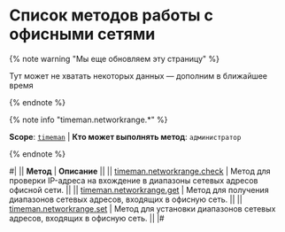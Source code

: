 # Список методов работы с офисными сетями

{% note warning "Мы еще обновляем эту страницу" %}

Тут может не хватать некоторых данных — дополним в ближайшее время

{% endnote %}

{% note info "timeman.networkrange.*" %}

**Scope**: [`timeman`](../../scopes/permissions.md) | **Кто может выполнять метод**: `администратор`

{% endnote %}

#|
|| **Метод** | **Описание** ||
|| [timeman.networkrange.check](./timeman-networkrange-check.md) | Метод для проверки IP-адреса на вхождение в диапазоны сетевых адресов офисной сети. ||
|| [timeman.networkrange.get](./timeman-networkrange-get.md) | Метод для получения диапазонов сетевых адресов, входящих в офисную сеть. ||
|| [timeman.networkrange.set](./timeman-networkrange-set.md) | Метод для установки диапазонов сетевых адресов, входящих в офисную сеть. ||
|#